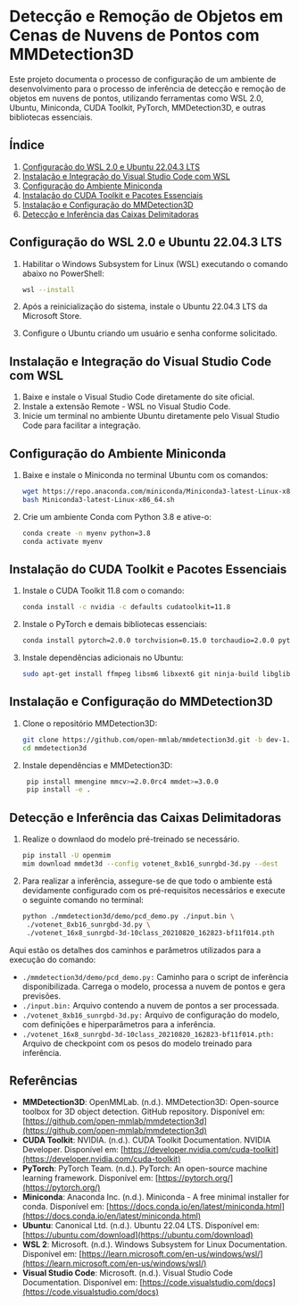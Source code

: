 # Detecção e Remoção de Objetos em Cenas de Nuvens de Pontos com MMDetection3D

Este projeto documenta o processo de configuração de um ambiente de desenvolvimento para o processo de inferência de detecção e remoção de objetos em nuvens de pontos, utilizando ferramentas como WSL 2.0, Ubuntu, Miniconda, CUDA Toolkit, PyTorch, MMDetection3D, e outras bibliotecas essenciais.

## Índice
1. [Configuração do WSL 2.0 e Ubuntu 22.04.3 LTS](#configuração-do-wsl-20-e-ubuntu-22043-lts)
2. [Instalação e Integração do Visual Studio Code com WSL](#instalação-e-integração-do-visual-studio-code-com-wsl)
3. [Configuração do Ambiente Miniconda](#configuração-do-ambiente-miniconda)
4. [Instalação do CUDA Toolkit e Pacotes Essenciais](#instalação-do-cuda-toolkit-e-pacotes-essenciais)
5. [Instalação e Configuração do MMDetection3D](#instalação-e-configuração-do-mmdetection3d)
6. [Detecção e Inferência das Caixas Delimitadoras](#detecção-e-inferência-das-caixas-delimitadoras)

## Configuração do WSL 2.0 e Ubuntu 22.04.3 LTS

1. Habilitar o Windows Subsystem for Linux (WSL) executando o comando abaixo no PowerShell:

   ```bash
   wsl --install
   ```

2. Após a reinicialização do sistema, instale o Ubuntu 22.04.3 LTS da Microsoft Store.
3. Configure o Ubuntu criando um usuário e senha conforme solicitado.

## Instalação e Integração do Visual Studio Code com WSL
1. Baixe e instale o Visual Studio Code diretamente do site oficial.
2. Instale a extensão Remote - WSL no Visual Studio Code.
3. Inicie um terminal no ambiente Ubuntu diretamente pelo Visual Studio Code para facilitar a integração.

## Configuração do Ambiente Miniconda
1. Baixe e instale o Miniconda no terminal Ubuntu com os comandos:

    ```bash
    wget https://repo.anaconda.com/miniconda/Miniconda3-latest-Linux-x86_64.sh 
    bash Miniconda3-latest-Linux-x86_64.sh
    ```

2. Crie um ambiente Conda com Python 3.8 e ative-o:

    ```bash
    conda create -n myenv python=3.8
    conda activate myenv
     ```

## Instalação do CUDA Toolkit e Pacotes Essenciais

1. Instale o CUDA Toolkit 11.8 com o comando:
    ```bash
    conda install -c nvidia -c defaults cudatoolkit=11.8
    ```

2. Instale o PyTorch e demais bibliotecas essenciais:
    ```bash
    conda install pytorch=2.0.0 torchvision=0.15.0 torchaudio=2.0.0 pytorch-cuda=11.8 -c pytorch -c nvidia
    ```

3. Instale dependências adicionais no Ubuntu:
    ```bash 
    sudo apt-get install ffmpeg libsm6 libxext6 git ninja-build libglib2.0-0 libsm6 libxrender-dev libxext6
    ```

## Instalação e Configuração do MMDetection3D
1. Clone o repositório MMDetection3D:
    ```bash
    git clone https://github.com/open-mmlab/mmdetection3d.git -b dev-1.x
    cd mmdetection3d
    ```
2. Instale dependências e MMDetection3D:
    ```bash
     pip install mmengine mmcv>=2.0.0rc4 mmdet>=3.0.0
     pip install -e .
    ```

## Detecção e Inferência das Caixas Delimitadoras

1. Realize o downlaod do modelo pré-treinado se necessário.
   ```bash
   pip install -U openmim
   mim download mmdet3d --config votenet_8xb16_sunrgbd-3d.py --dest
   ```   
2. Para realizar a inferência, assegure-se de que todo o ambiente está devidamente configurado com os pré-requisitos necessários e execute o seguinte comando no terminal:
   ```bash
   python ./mmdetection3d/demo/pcd_demo.py ./input.bin \
    ./votenet_8xb16_sunrgbd-3d.py \
    ./votenet_16x8_sunrgbd-3d-10class_20210820_162823-bf11f014.pth
   ```

Aqui estão os detalhes dos caminhos e parâmetros utilizados para a execução do comando:

- ```./mmdetection3d/demo/pcd_demo.py:``` Caminho para o script de inferência disponibilizada. Carrega o modelo, processa a nuvem de pontos e gera previsões.
- ```./input.bin:``` Arquivo contendo a nuvem de pontos a ser processada.
- ```./votenet_8xb16_sunrgbd-3d.py:``` Arquivo de configuração do modelo, com definições e hiperparâmetros para a inferência.
- ```./votenet_16x8_sunrgbd-3d-10class_20210820_162823-bf11f014.pth:``` Arquivo de checkpoint com os pesos do modelo treinado para inferência.

## Referências

- **MMDetection3D**: OpenMMLab. (n.d.). MMDetection3D: Open-source toolbox for 3D object detection. GitHub repository. Disponível em: [https://github.com/open-mmlab/mmdetection3d](https://github.com/open-mmlab/mmdetection3d)
- **CUDA Toolkit**: NVIDIA. (n.d.). CUDA Toolkit Documentation. NVIDIA Developer. Disponível em: [https://developer.nvidia.com/cuda-toolkit](https://developer.nvidia.com/cuda-toolkit)
- **PyTorch**: PyTorch Team. (n.d.). PyTorch: An open-source machine learning framework. Disponível em: [https://pytorch.org/](https://pytorch.org/)
- **Miniconda**: Anaconda Inc. (n.d.). Miniconda - A free minimal installer for conda. Disponível em: [https://docs.conda.io/en/latest/miniconda.html](https://docs.conda.io/en/latest/miniconda.html)
- **Ubuntu**: Canonical Ltd. (n.d.). Ubuntu 22.04 LTS. Disponível em: [https://ubuntu.com/download](https://ubuntu.com/download)
- **WSL 2**: Microsoft. (n.d.). Windows Subsystem for Linux Documentation. Disponível em: [https://learn.microsoft.com/en-us/windows/wsl/](https://learn.microsoft.com/en-us/windows/wsl/)
- **Visual Studio Code**: Microsoft. (n.d.). Visual Studio Code Documentation. Disponível em: [https://code.visualstudio.com/docs](https://code.visualstudio.com/docs)
